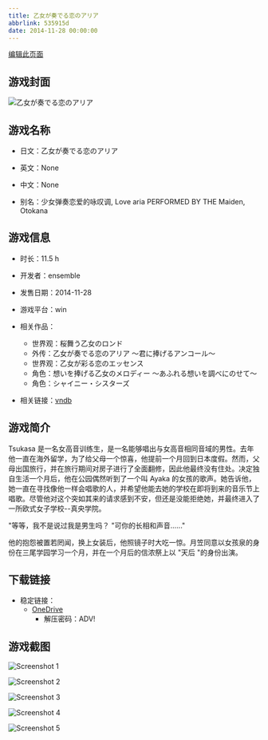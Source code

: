 ```yaml
---
title: 乙女が奏でる恋のアリア
abbrlink: 535915d
date: 2014-11-28 00:00:00
---
```

[编辑此页面](https://github.com/ACG-3/ADV3-source/blob/main/source/_posts/games/%E4%B9%99%E5%A5%B3%E3%81%8C%E5%A5%8F%E3%81%A7%E3%82%8B%E6%81%8B%E3%81%AE%E3%82%A2%E3%83%AA%E3%82%A2.md)

## 游戏封面

![乙女が奏でる恋のアリア](https://pan.timero.xyz/onedrive/img_lib_001/%E4%B9%99%E5%A5%B3%E3%81%8C%E5%A5%8F%E3%81%A7%E3%82%8B%E6%81%8B%E3%81%AE%E3%82%A2%E3%83%AA%E3%82%A2_cover.avif)


## 游戏名称

- 日文：乙女が奏でる恋のアリア
- 英文：None
- 中文：None

- 别名：少女弹奏恋爱的咏叹调, Love aria PERFORMED BY THE Maiden, Otokana


## 游戏信息

- 时长：11.5 h
- 开发者：ensemble
- 发售日期：2014-11-28
- 游戏平台：win
- 相关作品：
   - 世界观：桜舞う乙女のロンド
   - 外传：乙女が奏でる恋のアリア ～君に捧げるアンコール～
   - 世界观：乙女が彩る恋のエッセンス
   - 角色：想いを捧げる乙女のメロディー ～あふれる想いを調べにのせて～
   - 角色：シャイニー・シスターズ

- 相关链接：[vndb](https://vndb.org/v15653)


## 游戏简介

Tsukasa 是一名女高音训练生，是一名能够唱出与女高音相同音域的男性。去年他一直在海外留学，为了给父母一个惊喜，他提前一个月回到日本度假。然而，父母出国旅行，并在旅行期间对房子进行了全面翻修，因此他最终没有住处。决定独自生活一个月后，他在公园偶然听到了一个叫 Ayaka 的女孩的歌声。她告诉他，她一直在寻找像他一样会唱歌的人，并希望他能去她的学校在即将到来的音乐节上唱歌。尽管他对这个突如其来的请求感到不安，但还是没能拒绝她，并最终进入了一所欧式女子学校--真央学院。

"等等，我不是说过我是男生吗？
"可你的长相和声音......"

他的抱怨被置若罔闻，换上女装后，他照镜子时大吃一惊。月笠同意以女孩泉的身份在三尾学园学习一个月，并在一个月后的信浓祭上以 "天后 "的身份出演。




## 下载链接

- 稳定链接：
    - [OneDrive](https://pan.timero.xyz/onedrive/adv_lib_001/%E4%B9%99%E5%A5%B3%E3%81%8C%E5%A5%8F%E3%81%A7%E3%82%8B%E6%81%8B%E3%81%AE%E3%82%A2%E3%83%AA%E3%82%A2)
        - 解压密码：ADV!



## 游戏截图


![Screenshot 1](https://pan.timero.xyz/onedrive/img_lib_001/%E4%B9%99%E5%A5%B3%E3%81%8C%E5%A5%8F%E3%81%A7%E3%82%8B%E6%81%8B%E3%81%AE%E3%82%A2%E3%83%AA%E3%82%A2_Screenshot_1.avif)

![Screenshot 2](https://pan.timero.xyz/onedrive/img_lib_001/%E4%B9%99%E5%A5%B3%E3%81%8C%E5%A5%8F%E3%81%A7%E3%82%8B%E6%81%8B%E3%81%AE%E3%82%A2%E3%83%AA%E3%82%A2_Screenshot_2.avif)

![Screenshot 3](https://pan.timero.xyz/onedrive/img_lib_001/%E4%B9%99%E5%A5%B3%E3%81%8C%E5%A5%8F%E3%81%A7%E3%82%8B%E6%81%8B%E3%81%AE%E3%82%A2%E3%83%AA%E3%82%A2_Screenshot_3.avif)

![Screenshot 4](https://pan.timero.xyz/onedrive/img_lib_001/%E4%B9%99%E5%A5%B3%E3%81%8C%E5%A5%8F%E3%81%A7%E3%82%8B%E6%81%8B%E3%81%AE%E3%82%A2%E3%83%AA%E3%82%A2_Screenshot_4.avif)

![Screenshot 5](https://pan.timero.xyz/onedrive/img_lib_001/%E4%B9%99%E5%A5%B3%E3%81%8C%E5%A5%8F%E3%81%A7%E3%82%8B%E6%81%8B%E3%81%AE%E3%82%A2%E3%83%AA%E3%82%A2_Screenshot_5.avif)

